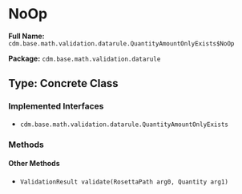 # NoOp

**Full Name:** `cdm.base.math.validation.datarule.QuantityAmountOnlyExists$NoOp`

**Package:** `cdm.base.math.validation.datarule`

## Type: Concrete Class

### Implemented Interfaces

- `cdm.base.math.validation.datarule.QuantityAmountOnlyExists`

### Methods

#### Other Methods

- `ValidationResult validate(RosettaPath arg0, Quantity arg1)`

